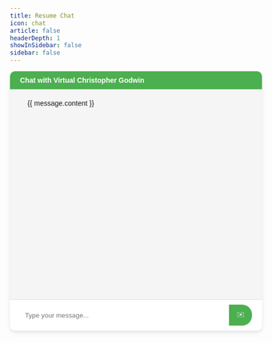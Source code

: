 ```yaml
---
title: Resume Chat
icon: chat
article: false
headerDepth: 1
showInSidebar: false
sidebar: false
---
```

<div class="chat-container">
  <div class="chat-header">
    Chat with Virtual Christopher Godwin
  </div>
  <div class="chat-box">
    <div v-for="message in messages" :key="message.id" :class="`message ${message.type}`">
      <div class="message-content">
        {{ message.content }}
      </div>
    </div>
  </div>
  <div class="input-box">
    <input v-model="userInput" @keyup.enter="sendMessage" placeholder="Type your message..." />
    <button @click="sendMessage">
      ✉️
    </button>
  </div>
</div>

<script>
export default {
  data() {
    return {
      userInput: '',
      messages: [],
      messageId: 0,
    };
  },
  computed: {
    previousConversation() {
      return this.messages.map(message => `${message.type === 'user' ? "user's question" : "Christopher Godwin's answer"}: ${message.content}`).join('\n');
    }
  },
  methods: {
    sendMessage() {
      if (this.userInput.trim() === '') return;

      // Add user's message to chat
      this.messages.push({
        id: this.messageId++,
        content: this.userInput,
        type: 'user',
      });

      // Send POST request to Flask backend
      fetch('http://localhost:5000/ask', {
        method: 'POST',
        headers: {
          'Content-Type': 'application/json',
        },
        body: JSON.stringify({
          question: this.userInput,
          previous_conversation: this.previousConversation
        }),
      })
        .then((response) => response.json())
        .then((data) => {
          // Add GPT-4's response to chat
          this.messages.push({
            id: this.messageId++,
            content: data.response,
            type: 'bot',
          });
        })
        .catch((error) => {
          console.error('Error:', error);
          this.messages.push({
            id: this.messageId++,
            content: 'Error communicating with the backend.',
            type: 'error',
          });
        });

      this.userInput = '';
    },
  },
};
</script>

<style scoped>
.chat-container {
  min-width: 100%;
  height: fit-content;
  border-radius: 10px;
  box-shadow: 0 4px 8px rgba(0, 0, 0, 0.1);
  overflow: hidden;
  font-family: 'Arial', sans-serif;
  position: relative;
}

.chat-header {
  background-color: #4CAF50;
  color: white;
  padding: 10px 20px;
  font-weight: bold;
}

.chat-box {
  height: 400px;
  overflow-y: auto;
  padding: 10px 20px;
  background-color: #f5f5f5;
}

.input-box {
  display: flex;
  padding: 10px 20px;
  background-color: #fff;
  border-top: 1px solid #ddd;
}

.input-box input {
  flex-grow: 1;
  padding: 10px;
  border: none;
  border-radius: 20px 0 0 20px;
  outline: none;
}

.input-box button {
  background-color: #4CAF50;
  color: white;
  border: none;
  padding: 10px 15px;
  border-radius: 0 20px 20px 0;
  cursor: pointer;
  transition: background-color 0.3s;
}

.input-box button:hover {
  background-color: #45a049;
}

.message {
  padding: 10px;
  margin: 10px 0;
  border-radius: 10px;
  width: fit-content;
  max-width: 75% !important;
  min-width: 25% !important;
}

.message-content {
  padding: 10px 15px;
  border-radius: 10px;
}

.message.user {
  background-color: #e6f7ff;
  margin-left: auto;
}

.message.bot {
  background-color: #fff2e6;
  margin-right: auto;
}

.message.error {
  background-color: #ffe6e6;
  text-align: center;
}
</style>